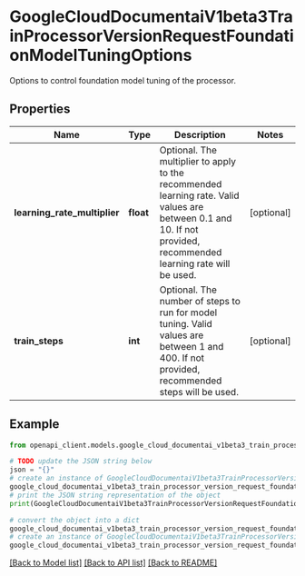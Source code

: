 # GoogleCloudDocumentaiV1beta3TrainProcessorVersionRequestFoundationModelTuningOptions

Options to control foundation model tuning of the processor.

## Properties

Name | Type | Description | Notes
------------ | ------------- | ------------- | -------------
**learning_rate_multiplier** | **float** | Optional. The multiplier to apply to the recommended learning rate. Valid values are between 0.1 and 10. If not provided, recommended learning rate will be used. | [optional] 
**train_steps** | **int** | Optional. The number of steps to run for model tuning. Valid values are between 1 and 400. If not provided, recommended steps will be used. | [optional] 

## Example

```python
from openapi_client.models.google_cloud_documentai_v1beta3_train_processor_version_request_foundation_model_tuning_options import GoogleCloudDocumentaiV1beta3TrainProcessorVersionRequestFoundationModelTuningOptions

# TODO update the JSON string below
json = "{}"
# create an instance of GoogleCloudDocumentaiV1beta3TrainProcessorVersionRequestFoundationModelTuningOptions from a JSON string
google_cloud_documentai_v1beta3_train_processor_version_request_foundation_model_tuning_options_instance = GoogleCloudDocumentaiV1beta3TrainProcessorVersionRequestFoundationModelTuningOptions.from_json(json)
# print the JSON string representation of the object
print(GoogleCloudDocumentaiV1beta3TrainProcessorVersionRequestFoundationModelTuningOptions.to_json())

# convert the object into a dict
google_cloud_documentai_v1beta3_train_processor_version_request_foundation_model_tuning_options_dict = google_cloud_documentai_v1beta3_train_processor_version_request_foundation_model_tuning_options_instance.to_dict()
# create an instance of GoogleCloudDocumentaiV1beta3TrainProcessorVersionRequestFoundationModelTuningOptions from a dict
google_cloud_documentai_v1beta3_train_processor_version_request_foundation_model_tuning_options_from_dict = GoogleCloudDocumentaiV1beta3TrainProcessorVersionRequestFoundationModelTuningOptions.from_dict(google_cloud_documentai_v1beta3_train_processor_version_request_foundation_model_tuning_options_dict)
```
[[Back to Model list]](../README.md#documentation-for-models) [[Back to API list]](../README.md#documentation-for-api-endpoints) [[Back to README]](../README.md)


